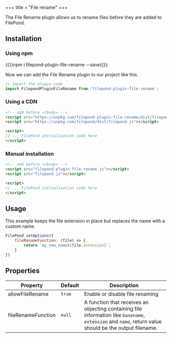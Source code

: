 +++
title = "File rename"
+++

The File Rename plugin allows us to rename files before they are added to FilePond.


## Installation

### Using npm

{{<cmd>}}npm i filepond-plugin-file-rename --save{{</cmd>}}

Now we can add the File Rename plugin to our project like this.

```js
// Import the plugin code
import FilepondPluginFileRename from 'filepond-plugin-file-rename';
```


### Using a CDN

```html
<!-- add before </body> -->
<script src="https://unpkg.com/filepond-plugin-file-rename/dist/filepond-plugin-file-rename.js"></script>
<script src="https://unpkg.com/filepond/dist/filepond.js"></script>

<script>
// ... FilePond initialisation code here
</script>
```

### Manual installation

```html
<!-- add before </body> -->
<script src="filepond-plugin-file-rename.js"></script>
<script src="filepond.js"></script>

<script>
// ... FilePond initialisation code here
</script>
```

## Usage

This example keeps the file extension in place but replaces the name with a custom name.

```js
FilePond.setOptions({
    fileRenameFunction: (file) => {
        return `my_new_name${file.extension}`;
    }
})
```

## Properties

Property | Default | Description
---------|---------|---------
allowFileRename | `true` | Enable or disable file renaming
fileRenameFunction | `null` | A function that receives an objecting containing file information like `basename`, `extension` and `name`, return value should be the output filename.
